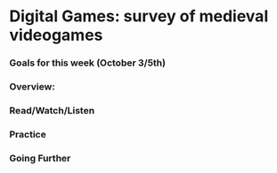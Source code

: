 # Digital Games: survey of medieval videogames

### Goals for this week (October 3/5th)



### Overview:



### Read/Watch/Listen



### Practice



### Going Further

